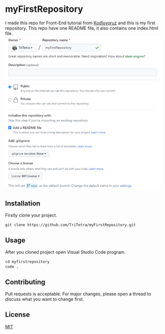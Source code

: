 # myFirstRepository
I made this repo for Front-End tutorial from [Kodluyoruz](https://kodluyoruz.org/) and this is my first repository. This repo have one README file, it also contains one index.html file.
![Image](https://raw.githubusercontent.com/TriTetra/myFirstRepository/main/Figures/Ekran%20Al%C4%B1nt%C4%B1s%C4%B1.PNG)	

## Installation
Firstly clone your project.<br>
```
git clone https://github.com/TriTetra/myFirstRepository.git
```

## Usage
After you cloned project open Visual Studio Code program.<br>
```
cd myfirstrepository
code .
```

## Contributing

Pull requests is acceptable. For major changes, please open a thread to discuss what you want to change first.

## License 
[MIT](https://choosealicense.com/licenses/mit/)

